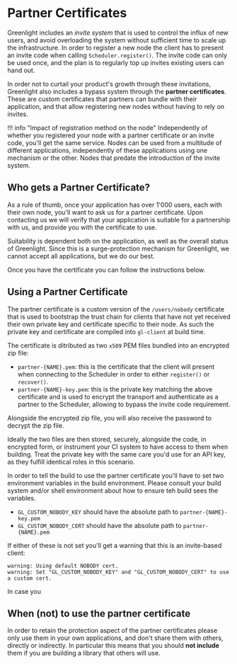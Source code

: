 # Partner Certificates

Greenlight includes an _invite system_ that is used to control the
influx of new users, and avoid overloading the system without
sufficient time to scale up the infrastructure. In order to register a
new node the client has to present an invite code when calling
`Scheduler.register()`. The invite code can only be used once, and the
plan is to regularly top up invites existing users can hand out.

In order not to curtail your product's growth through these
invitations, Greenlight also includes a bypass system through the
**partner certificates**. These are custom certificates that partners
can bundle with their application, and that allow registering new
nodes without having to rely on invites.


!!! info "Impact of registration method on the node"
	Independently of whether you registered your node with a partner
	certificate or an invite code, you'll get the same service. Nodes can
	be used from a multitude of different applications, independently of
	these applications using one mechanism or the other. Nodes that
	predate the introduction of the invite system.

## Who gets a Partner Certificate?

As a rule of thumb, once your application has over 1'000 users, each
with their own node, you'll want to ask us for a partner
certificate. Upon contacting us we will verify that your application
is suitable for a partnership with us, and provide you with the
certificate to use.

Suitability is dependent both on the application, as well as the
overall status of Greenlight. Since this is a surge-protection
mechanism for Greenlight, we cannot accept all applications, but we do
our best.

Once you have the certificate you can follow the instructions below.

## Using a Partner Certificate

The partner certificate is a custom version of the `/users/nobody`
certificate that is used to bootstrap the trust chain for clients that
have not yet received their own private key and certificate specific
to their node. As such the private key and certificate are compiled
into `gl-client` at build time.

The certificate is ditributed as two `x509` PEM files bundled into an
encrypted zip file:

 - `partner-{NAME}.pem`: this is the certificate that the client will
   present when connecting to the Scheduler in order to either
   `register()` or `recover()`.
 - `partner-{NAME}-key.pem`: this is the private key matching the
   above certificate and is used to encrypt the transport and
   authenticate as a partner to the Scheduler, allowing to bypass the
   invite code requirement.

Alongside the encrypted zip file, you will also receive the password
to decrypt the zip file.

Ideally the two files are then stored, securely, alongside the code,
in encrypted form, or instrument your CI system to have access to them
when building. Treat the private key with the same care you'd use for
an API key, as they fulfill identical roles in this scenario.

In order to tell the build to use the partner certificate you'll have
to set two environment variables in the build environment. Please
consult your build system and/or shell environment about how to ensure
teh build sees the variables.

 - `GL_CUSTOM_NOBODY_KEY` should have the absolute path to `partner-{NAME}-key.pem`
 - `GL_CUSTOM_NOBODY_CERT` should have the absolute path to `partner-{NAME}.pem`
 
If either of these is not set you'll get a warning that this is an
invite-based client:

```
warning: Using default NOBODY cert.
warning: Set "GL_CUSTOM_NOBODY_KEY" and "GL_CUSTOM_NOBODY_CERT" to use a custom cert.
```

In case you 

## When (not) to use the partner certificate

In order to retain the protection aspect of the partner certificates
please only use them in your own applications, and don't share them
with others, directly or indirectly. In particular this means that you
should **not include** them if you are building a library that others
will use.
